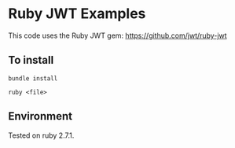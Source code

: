 # Ruby JWT Examples

This code uses the Ruby JWT gem: https://github.com/jwt/ruby-jwt

## To install

`bundle install`

`ruby <file>`

## Environment

Tested on ruby 2.7.1.
